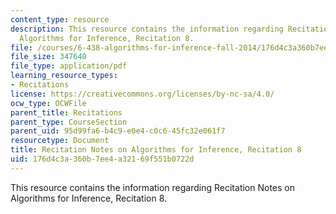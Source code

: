 ```yaml
---
content_type: resource
description: This resource contains the information regarding Recitation Notes on
  Algorithms for Inference, Recitation 8.
file: /courses/6-438-algorithms-for-inference-fall-2014/176d4c3a360b7ee4a32169f551b0722d_MIT6_438F14_rec8.pdf
file_size: 347640
file_type: application/pdf
learning_resource_types:
- Recitations
license: https://creativecommons.org/licenses/by-nc-sa/4.0/
ocw_type: OCWFile
parent_title: Recitations
parent_type: CourseSection
parent_uid: 95d99fa6-b4c9-e0e4-c0c6-45fc32e061f7
resourcetype: Document
title: Recitation Notes on Algorithms for Inference, Recitation 8
uid: 176d4c3a-360b-7ee4-a321-69f551b0722d
---
```

This resource contains the information regarding Recitation Notes on Algorithms for Inference, Recitation 8.